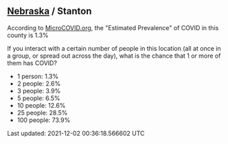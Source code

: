 
## [Nebraska](/united-states/nebraska) / Stanton

According to [MicroCOVID.org](http://microcovid.org),
the "Estimated Prevalence" of COVID in this county is 1.3%

If you interact with a certain number of people in this location
(all at once in a group, or spread out across the day), what is the chance that
1 or more of them has COVID?

- 1 person: 1.3%
- 2 people: 2.6%
- 3 people: 3.9%
- 5 people: 6.5%
- 10 people: 12.6%
- 25 people: 28.5%
- 100 people: 73.9%

Last updated: 2021-12-02 00:36:18.566602 UTC
